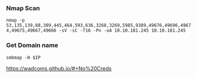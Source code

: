 ### Nmap Scan 
`nmap -p 53,135,139,88,389,445,464,593,636,3268,3269,5985,9389,49676,49696,49674,49675,49667,49666 -sV -sC -T16 -Pn -oA 10.10.181.245 10.10.181.245`

### Get Domain name
`smbmap -H $IP`


https://wadcoms.github.io/#+No%20Creds